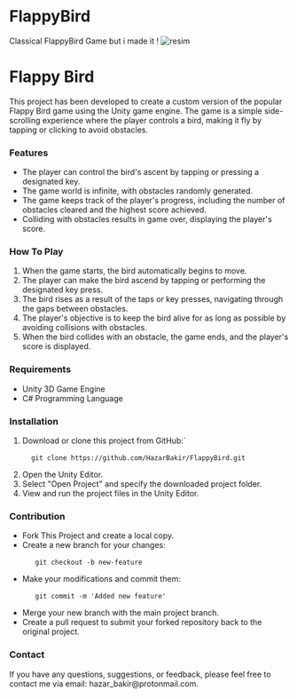 # FlappyBird
Classical FlappyBird Game but i made it !
![resim](https://github.com/HazarBakir/FlappyBird/assets/92859817/22fbe3e3-4abf-4a9c-a873-c3cd3bf47ac5)

<h1>Flappy Bird</h1>
This project has been developed to create a custom version of the popular Flappy Bird game using the Unity game engine. The game is a simple side-scrolling experience where the player controls a bird, making it fly by tapping or clicking to avoid obstacles.

<h3>Features</h3>
<ul class="class_4">
  <li>The player can control the bird's ascent by tapping or pressing a designated key.</li>
  <li>The game world is infinite, with obstacles randomly generated.</li>
  <li>The game keeps track of the player's progress, including the number of obstacles cleared and the highest score achieved.</li>
  <li>Colliding with obstacles results in game over, displaying the player's score.</li> 
</ul>

<h3>How To Play</h3>
<ol class="class_one">
  <li>When the game starts, the bird automatically begins to move.</li>
  <li>The player can make the bird ascend by tapping or performing the designated key press.</li>
  <li>The bird rises as a result of the taps or key presses, navigating through the gaps between obstacles.</li>
  <li>The player's objective is to keep the bird alive for as long as possible by avoiding collisions with obstacles.</li>
  <li>When the bird collides with an obstacle, the game ends, and the player's score is displayed.</li>
</ol>

<h3>Requirements</h3>
<ul class="class_1">
  <li>Unity 3D Game Engine</li>
  <li>C# Programming Language</li>
</ul>

<h3>Installation</h3>
<ol class="class_2">
  <li>Download or clone this project from GitHub:`</li>
  <pre> <code> git clone https://github.com/HazarBakir/FlappyBird.git </code> </pre>
  <li>Open the Unity Editor.</li>
  <li>Select "Open Project" and specify the downloaded project folder.</li>
  <li>View and run the project files in the Unity Editor.</li>
</ol>

<h3>Contribution</h3>
<ul class="class_3">
  <li>Fork This Project and create a local copy.</li>
  <li>Create a new branch for your changes:</li>
  <pre> <code>  git checkout -b new-feature </code> </pre>
  <li>Make your modifications and commit them:</li>
  <pre> <code>  git commit -m 'Added new feature' </code> </pre>
  <li> Merge your new branch with the main project branch.</li>
  <li>Create a pull request to submit your forked repository back to the original project.</li>
</ul>

<h3>Contact</h3>
If you have any questions, suggestions, or feedback, please feel free to contact me via email: hazar_bakir@protonmail.com.
